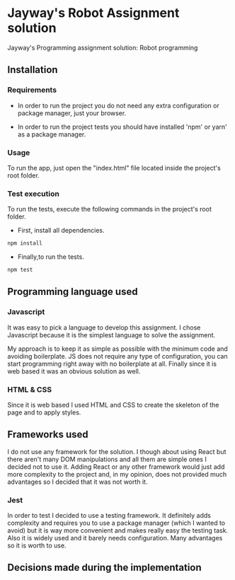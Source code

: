 # Jayway's Robot Assignment solution

Jayway's Programming assignment solution: Robot programming

## Installation

### Requirements

- In order to run the project you do not need any extra configuration or package manager, just your browser.

- In order to run the project tests you should have installed 'npm' or yarn' as a package manager.

### Usage

To run the app, just open the "index.html" file located inside the project's root folder.

### Test execution

To run the tests, execute the following commands in the project's root folder.

- First, install all dependencies.

```bash
npm install
```

- Finally,to run the tests.

```bash
npm test
```

## Programming language used

### Javascript

It was easy to pick a language to develop this assignment. I chose Javascript because it is the simplest language to solve the assignment.

My approach is to keep it as simple as possible with the minimum code and avoiding boilerplate. JS does not require any type of configuration, you can start programming right away with no boilerplate at all. Finally since it is web based it was an obvious solution as well.

### HTML & CSS

Since it is web based I used HTML and CSS to create the skeleton of the page and to apply styles.

## Frameworks used

I do not use any framework for the solution. I though about using React but there aren't many DOM manipulations and all them are simple ones I decided not to use it. Adding React or any other framework would just add more complexity to the project and, in my opinion, does not provided much advantages so I decided that it was not worth it.  

### Jest

In order to test I decided to use a testing framework. It definitely adds complexity and requires you to use a package manager (which I wanted to avoid) but it is way more convenient and makes really easy the testing task. Also it is widely used and it barely needs configuration. Many advantages so it is worth to use.

## Decisions made during the implementation
